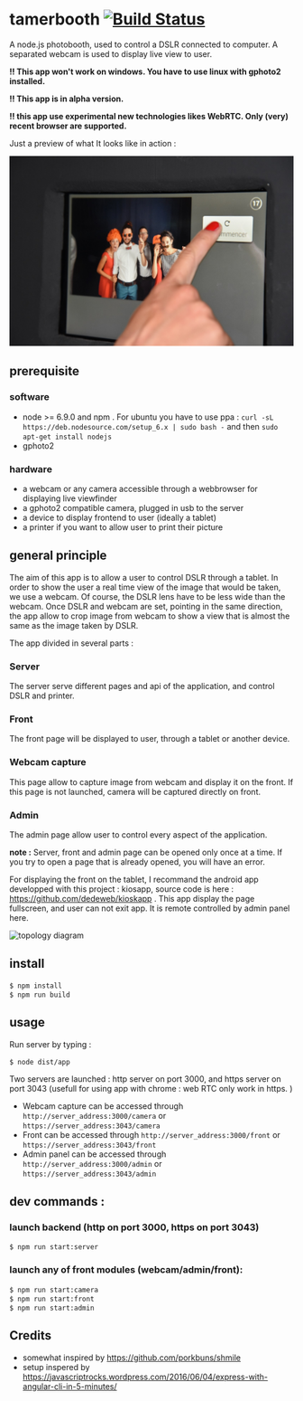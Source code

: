 # tamerbooth    [![Build Status](https://api.travis-ci.com/dedeweb/tamerbooth.png?branch=master)](https://travis-ci.com/dedeweb/tamerbooth)


A node.js photobooth, used to control a DSLR connected to computer. A separated webcam is used to display live view to user. 

**:bangbang: This app won't work on windows. You have to use linux with gphoto2 installed.**

**:bangbang: This app is in alpha version.**

**:bangbang: this app use experimental new technologies likes WebRTC. Only (very) recent browser are supported.**

Just a preview of what It looks like in action :
 
![oreview](./preview.jpg)



## prerequisite
### software
* node >= 6.9.0 and npm . For ubuntu you have to use ppa : `curl -sL https://deb.nodesource.com/setup_6.x | sudo bash -` and then `sudo apt-get install nodejs`
* gphoto2
	
### hardware
* a webcam or any camera accessible through a webbrowser for displaying live viewfinder
* a gphoto2 compatible camera, plugged in usb to the server
* a device to display frontend to user (ideally a tablet)
* a printer if you want to allow user to print their picture
	
## general principle 

The aim of this app is to allow a user to control DSLR through a tablet. In order to show the user a real time view of the image that would be taken, we use a webcam. Of course, the DSLR lens have to be less wide than the webcam. 
Once DSLR and webcam are set, pointing in the same direction, the app allow to crop image from webcam to show a view that is almost the same as the image taken by DSLR. 

The app divided in several parts : 

### Server
The server serve different pages and api of the application, and control DSLR and printer. 

### Front
The front page will be displayed to user, through a tablet or another device.

### Webcam capture
This page allow to capture image from webcam and display it on the front. If this page is not launched, camera will be captured directly on front. 

### Admin
The admin page allow user to control every aspect of the application. 

**note :** Server, front and admin page can be opened only once at a time. If you try to open a page that is already opened, you will have an error. 

For displaying the front on the tablet, I recommand the android app developped with this project : kiosapp, source code is here : https://github.com/dedeweb/kioskapp . This app display the page fullscreen, and user can not exit app. It is remote controlled by admin panel here. 

![topology diagram](./topology.png)
	

## install

	$ npm install
	$ npm run build

## usage

Run server by typing :   
	
	$ node dist/app
	
Two servers are launched : http server on port 3000, and https server on port 3043 (usefull for using app with chrome : web RTC only work in https. )

* Webcam capture can be accessed through   `http://server_address:3000/camera` or `https://server_address:3043/camera`
* Front can be accessed through   `http://server_address:3000/front` or `https://server_address:3043/front` 
* Admin panel can be accessed through   `http://server_address:3000/admin` or `https://server_address:3043/admin`

	
	
## dev commands : 
### launch backend (http on port 3000, https on port 3043)

	$ npm run start:server
	
### launch any of front modules (webcam/admin/front): 
	$ npm run start:camera
	$ npm run start:front
	$ npm run start:admin
	



## Credits

* somewhat inspired by https://github.com/porkbuns/shmile
* setup inspered by  https://javascriptrocks.wordpress.com/2016/06/04/express-with-angular-cli-in-5-minutes/
